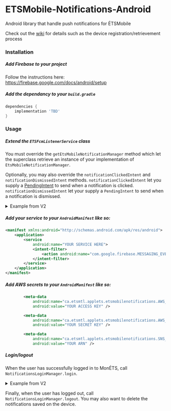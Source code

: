 # ETSMobile-Notifications-Android

Android library that handle push notifications for ÉTSMobile

Check out the [wiki](https://github.com/ApplETS/ETSMobile-Notifications-Android/wiki) for details such as the device registration/retrievement process

### Installation
##### Add Firebase to your project

Follow the instructions here: https://firebase.google.com/docs/android/setup

##### Add the dependancy to your `build.gradle`
```gradle
dependencies {
    implementation 'TBD'
}
```

### Usage
##### Extend the `ETSFcmListenerService` class

You must override the `getEtsMobileNotificationManager` method which let the superclass retrieve an instance of your implementation of `EtsMobileNotificationManager`.

Optionally, you may also override the `notificationClickedIntent` and `notificationDismissedIntent` methods.
`notificationClickedIntent` let you supply a [PendingIntent](https://developer.android.com/training/notify-user/navigation) to send when a notification is clicked. `notificationDismissedIntent` let your supply a `PendingIntent` to send when a notification is dismissed.

<details><summary>Example from V2</summary>
  
```java
  public class AppETSFcmListenerService extends ETSFcmListenerService {

    private Gson gson = new Gson();

    @Override
    protected EtsMobileNotificationManager getEtsMobileNotificationManager() {
        SecurePreferences securePreferences = new SecurePreferences(getApplicationContext());

        return new EtsMobileNotificationManager() {
            @Override
            public void saveNewNotification(MonETSNotification newNotification, List<MonETSNotification> previousNotifications) {
                List<MonETSNotification> notificationsToSave = new ArrayList<>(previousNotifications);
                notificationsToSave.add(newNotification);

                securePreferences.edit()
                        .putString(Constants.RECEIVED_NOTIF, gson.toJson(notificationsToSave))
                        .commit();
            }

            @Override
            public List<MonETSNotification> getNotifications() {
                String notificationsStr = securePreferences.getString(Constants.RECEIVED_NOTIF, "");

                List<MonETSNotification> notifications = gson.fromJson(notificationsStr,
                        new TypeToken<ArrayList<MonETSNotification>>() {}.getType());

                return notifications == null ? new ArrayList<>() : notifications;
            }
        };
    }

    @Nullable
    @Override
    protected PendingIntent notificationClickedIntent(MonETSNotification monETSNotification) {
        Intent intent = new Intent(this, NotificationActivity.class);
        intent.setFlags(Intent.FLAG_ACTIVITY_CLEAR_TOP | Intent.FLAG_ACTIVITY_SINGLE_TOP);

        return PendingIntent.getActivity(this, 0, intent, 0);
    }
}
```
</details>

##### Add your service to your `AndroidManifest` like so:
```xml
<manifest xmlns:android="http://schemas.android.com/apk/res/android">
    <application>
        <service
            android:name="YOUR SERVICE HERE">
            <intent-filter>
                <action android:name="com.google.firebase.MESSAGING_EVENT" />
            </intent-filter>
        </service>
    </application>
</manifest>
```
##### Add AWS secrets to your `AndroidManifest` like so:
```xml
        <meta-data
            android:name="ca.etsmtl.applets.etsmobilenotifications.AWS_ACCESS_KEY"
            android:value="YOUR ACCESS KEY" />

        <meta-data
            android:name="ca.etsmtl.applets.etsmobilenotifications.AWS_SECRET_KEY"
            android:value="YOUR SECRET KEY" />

        <meta-data
            android:name="ca.etsmtl.applets.etsmobilenotifications.SNS_ARN"
            android:value="YOUR ARN" />
```

##### Login/logout
When the user has successfully logged in to MonÉTS, call `NotificationsLoginManager.login`.
<details><summary>Example from V2</summary>
  
```java
  public class AuthentificationPortailTask extends AsyncTask<String, Void, Intent> {

    private final AccountManager accountManager;
    private WeakReference<Activity> launchingActivityWeakRef;

    public AuthentificationPortailTask(Activity launchingActivity) {
        launchingActivityWeakRef = new WeakReference<>(launchingActivity);
        accountManager = AccountManager.get(launchingActivity);
    }

    protected Intent doInBackground(String... params) {
        if (launchingActivityWeakRef.get() == null) {
            return null;
        }

        OkHttpClient client = TLSUtilities.createETSOkHttpClient(launchingActivityWeakRef.get());
        String url = params[0], username = params[1], password = params[2];
        MediaType mediaType = MediaType.parse("application/json");
        RequestBody body = RequestBody.create(mediaType, "{\n  \"Username\": \"" + username + "\",\n  \"Password\": \"" + password + "\"\n}");
        Request request = new Request.Builder()
                .url(url)
                .post(body)
                .addHeader("content-type", "application/json")
                .addHeader("cache-control", "no-cache")
                .build();

        Response response = null;
        String authCookie = "", domaine = "";
        int typeUsagerId = 0;

        final Intent res = new Intent();

        try {
            response = client.newCall(request).execute();

            if (response.code() == 200) {

                List<String> cookies = response.headers().values("Set-Cookie");

                for (String cookie : cookies) {
                    if (cookie.contains(Constants.MONETS_COOKIE_NAME)) {
                        authCookie = cookie;
                        break;
                    }
                }

                JSONObject jsonResponse = new JSONObject(response.body().string());

                typeUsagerId = jsonResponse.getInt("TypeUsagerId");
                domaine = jsonResponse.getString("Domaine");

                res.putExtra(AccountManager.KEY_AUTHTOKEN, authCookie);
                res.putExtra(Constants.TYPE_USAGER_ID, typeUsagerId);
                res.putExtra(Constants.DOMAINE, domaine);
            } else {
                Log.e("Erreur Portail", response.toString());
            }


        } catch (IOException e) {
            e.printStackTrace();
        } catch (JSONException e) {
            e.printStackTrace();
        }


        res.putExtra(AccountManager.KEY_ACCOUNT_NAME, username);
        res.putExtra(AccountManager.KEY_ACCOUNT_TYPE, Constants.ACCOUNT_TYPE);

        res.putExtra(Constants.PARAM_USER_PASS, password);


        return res;
    }

    protected void onPostExecute(Intent intent) {

        if (intent != null) {

            Account[] accounts = accountManager.getAccountsByType(Constants.ACCOUNT_TYPE);
            if (accounts.length > 0) {

                String authtoken = intent.getStringExtra(AccountManager.KEY_AUTHTOKEN);

                if (!TextUtils.isEmpty(authtoken)) {
                    int typeUsagerId = intent.getIntExtra(Constants.TYPE_USAGER_ID, -1);
                    String domaine = intent.getStringExtra(Constants.DOMAINE);

                    Activity launchingActivity = launchingActivityWeakRef.get();

                    if (launchingActivity != null) {
                        SecurePreferences securePreferences = new SecurePreferences(launchingActivity);
                        securePreferences.edit().putInt(Constants.TYPE_USAGER_ID, typeUsagerId).commit();
                        securePreferences.edit().putString(Constants.DOMAINE, domaine).commit();

                        securePreferences.edit().putString(Constants.EXP_DATE_COOKIE, domaine).commit();
                        ApplicationManager.domaine = domaine;
                        ApplicationManager.typeUsagerId = typeUsagerId;
                        accountManager.setAuthToken(accounts[0], Constants.AUTH_TOKEN_TYPE, authtoken);

                        Utility.saveCookieExpirationDate(authtoken, securePreferences);
                        NotificationsLoginManager.login(launchingActivity.getApplication(),
                                intent.getStringExtra(AccountManager.KEY_ACCOUNT_NAME), domaine);
                    } else {
                        return;
                    }
                }
            }

            Activity launchingActivity = launchingActivityWeakRef.get();

            if (launchingActivity != null) {
                launchingActivity.finish();
            }
        }
    }
}
```  
</details>

Finally, when the user has logged out, call `NotificationsLoginManager.logout`. You may also want to delete the notifications saved on the device.
